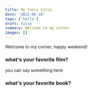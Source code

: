 ```yaml
---
title: My fancy title
date: '2022-06-10'
tags: ['hello']
draft: false
summary: Welcome to my corner
images: []
---
```


Welcome to my corner, happy weekend!

### what's your favorite film?

you can say something here


### what's your favorite book?
